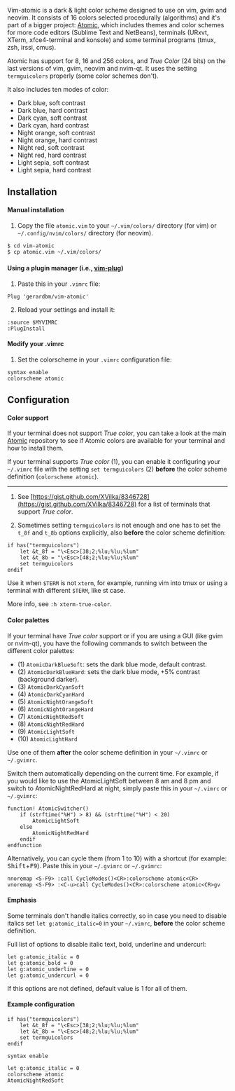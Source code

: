 Vim-atomic is a dark & light color scheme designed to use on vim, gvim and neovim. It consists of 16 colors selected procedurally (algorithms) and it's part of a bigger project: [Atomic](https://github.com/gerardbm/atomic), which includes themes and color schemes for more code editors (Sublime Text and NetBeans), terminals (URxvt, XTerm, xfce4-terminal and konsole) and some terminal programs (tmux, zsh, irssi, cmus).

Atomic has support for 8, 16 and 256 colors, and *True Color* (24 bits) on the last versions of vim, gvim, neovim and nvim-qt. It uses the setting `termguicolors` properly (some color schemes don't).

It also includes ten modes of color:
- Dark blue, soft contrast
- Dark blue, hard contrast
- Dark cyan, soft contrast
- Dark cyan, hard contrast
- Night orange, soft contrast
- Night orange, hard contrast
- Night red, soft contrast
- Night red, hard contrast
- Light sepia, soft contrast
- Light sepia, hard contrast

## Installation

#### Manual installation

1. Copy the file `atomic.vim` to your `~/.vim/colors/` directory (for vim) or `~/.config/nvim/colors/` directory (for neovim).

```bash
$ cd vim-atomic
$ cp atomic.vim ~/.vim/colors/
```

#### Using a plugin manager (i.e., [vim-plug](https://github.com/junegunn/vim-plug))

1. Paste this in your `.vimrc` file:
```viml
Plug 'gerardbm/vim-atomic'
```
2. Reload your settings and install it:
```viml
:source $MYVIMRC
:PlugInstall
```

#### Modify your .vimrc

1. Set the colorscheme in your `.vimrc` configuration file:
```viml
syntax enable
colorscheme atomic
```

## Configuration

#### Color support

If your terminal does not support *True color*, you can take a look at the main [Atomic](https://github.com/gerardbm/atomic) repository to see if Atomic colors are available for your terminal and how to install them.

If your terminal supports *True color* (1), you can enable it configuring your `~/.vimrc` file with the setting `set termguicolors` (2) **before** the color scheme definition (`colorscheme atomic`).

---

1. See [https://gist.github.com/XVilka/8346728](https://gist.github.com/XVilka/8346728) for a list of terminals that support *True color*.

2. Sometimes setting `termguicolors` is not enough and one has to set the `t_8f` and `t_8b` options explicitly, also **before** the color scheme definition:

```viml
if has("termguicolors")
	let &t_8f = "\<Esc>[38;2;%lu;%lu;%lum"
	let &t_8b = "\<Esc>[48;2;%lu;%lu;%lum"
	set termguicolors
endif
```

Use it when `$TERM` is not `xterm`, for example, running vim into tmux or using a terminal with different `$TERM`, like st case.

More info, see `:h xterm-true-color`.

#### Color palettes

If your terminal have *True color* support or if you are using a GUI (like gvim or nvim-qt), you have the following commands to switch between the different color palettes:

- (1) `AtomicDarkBlueSoft`: sets the dark blue mode, default contrast.
- (2) `AtomicDarkBlueHard`: sets the dark blue mode, +5% contrast (background darker).
- (3) `AtomicDarkCyanSoft`
- (4) `AtomicDarkCyanHard`
- (5) `AtomicNightOrangeSoft`
- (6) `AtomicNightOrangeHard`
- (7) `AtomicNightRedSoft`
- (8) `AtomicNightRedHard`
- (9) `AtomicLightSoft`
- (10) `AtomicLightHard`

Use one of them **after** the color scheme definition in your `~/.vimrc` or `~/.gvimrc`.

Switch them automatically depending on the current time. For example, if you would like to use the AtomicLightSoft between 8 am and 8 pm and switch to AtomicNightRedHard at night, simply paste this in your `~/.vimrc` or `~/.gvimrc`:

```viml
function! AtomicSwitcher()
	if (strftime("%H") > 8) && (strftime("%H") < 20)
		AtomicLightSoft
	else
		AtomicNightRedHard
	endif
endfunction
```

Alternatively, you can cycle them (from 1 to  10) with a shortcut (for example: <kbd>Shift</kbd>+<kbd>F9</kbd>). Paste this in your `~/.gvimrc` or `~/.gvimrc`:

```viml
nnoremap <S-F9> :call CycleModes()<CR>:colorscheme atomic<CR>
vnoremap <S-F9> :<C-u>call CycleModes()<CR>:colorscheme atomic<CR>gv
```
#### Emphasis

Some terminals don't handle italics correctly, so in case you need to disable italics set `let g:atomic_italic=0` in your `~/.vimrc`, **before** the color scheme definition.

Full list of options to disable italic text, bold, underline and undercurl:

```viml
let g:atomic_italic = 0
let g:atomic_bold = 0
let g:atomic_underline = 0
let g:atomic_undercurl = 0
```

If this options are not defined, default value is 1 for all of them.

#### Example configuration

```viml
if has("termguicolors")
	let &t_8f = "\<Esc>[38;2;%lu;%lu;%lum"
	let &t_8b = "\<Esc>[48;2;%lu;%lu;%lum"
	set termguicolors
endif

syntax enable

let g:atomic_italic = 0
colorscheme atomic
AtomicNightRedSoft
```
